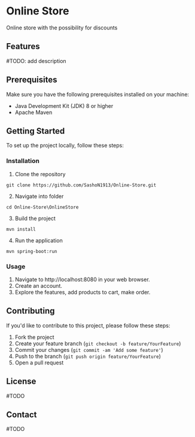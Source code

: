 
# Online Store

Online store with the possibility for discounts

## Features

#TODO: add description 

## Prerequisites

Make sure you have the following prerequisites installed on your machine:

- Java Development Kit (JDK) 8 or higher
- Apache Maven

## Getting Started

To set up the project locally, follow these steps:

### Installation

1. Clone the repository
```
git clone https://github.com/SashoN1913/Online-Store.git
```
2. Navigate into folder
```
cd Online-Store\OnlineStore
```
3. Build the project
```
mvn install
```
4. Run the application
```
mvn spring-boot:run
```

### Usage

1. Navigate to http://localhost:8080 in your web browser.
2. Create an account.
3. Explore the features, add products to cart, make order.


## Contributing

If you'd like to contribute to this project, please follow these steps:

1. Fork the project
2. Create your feature branch (`git checkout -b feature/YourFeature`)
3. Commit your changes (`git commit -am 'Add some feature'`)
4. Push to the branch (`git push origin feature/YourFeature`)
5. Open a pull request

## License

#TODO

## Contact

#TODO
